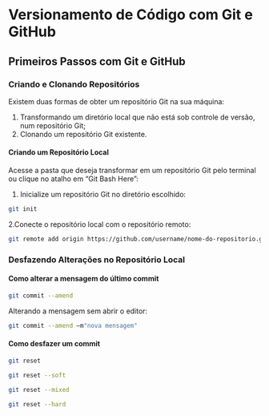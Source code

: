 # Versionamento de Código com Git e GitHub

## Primeiros Passos com Git e GitHub

### Criando e Clonando Repositórios

Existem duas formas de obter um repositório Git na sua máquina:

1. Transformando um diretório local que não está sob controle de versão, num repositório Git;
2. Clonando um repositório Git existente.

#### Criando um Repositório Local

Acesse a pasta que deseja transformar em um repositório Git pelo terminal ou clique no atalho em “Git Bash Here”:

1. Inicialize um repositório Git no diretório escolhido:

```sh
git init
```

2.Conecte o repositório local com o repositório remoto:

```sh
git remote add origin https://github.com/username/nome-do-repositorio.git
```

### Desfazendo Alterações no Repositório Local

#### Como alterar a mensagem do último commit

```sh
git commit --amend
```

Alterando a mensagem sem abrir o editor:

```sh
git commit --amend –m"nova mensagem"
```

#### Como desfazer um commit

```sh
git reset
```

```sh
git reset --soft
```

```sh
git reset --mixed
```

```sh
git reset --hard
```
